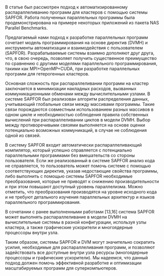 В статье был рассмотрен подход к автоматизированному распараллеливанию программ для кластеров с помощью системы SAPFOR. Работа полученных параллельных программы была продемонстрирована на примере некоторых приложений из пакета NAS Parallel Benchmarks.

Предлагаемый нами подход к разработке параллельных программ сочетает модель программирования на основе директив (DVMH) и инструменты автоматизации и взаимодействия с пользователем (SAPFOR). Разрабатываемые системы взаимно дополняют друг друга, что, в свою очередь, позволяет получить существенное преимущество по сравнению с другими моделями параллельного программирования, такими как MPI+OpenMP+CUDA, при разработке параллельных программ для гетерогенных кластеров.

Основная сложность при распараллеливании программ на кластер заключается в минимизации накладных расходов, вызванных коммуникационными обменами между вычислительными узлами. В системе SAPFOR был реализован алгоритм распределения данных, учитывающий глобальные связи между массивами программы. Такие связи порождаются совместным использованием разных массивов в одном цикле и необходимостью соблюдения правила собственных вычислений при распараллеливании циклов в модели DVMH. Выбор между противоречивыми связями выполняется на основе оценки потенциально возможных коммуникаций, в случае не соблюдения одной из связей.

В систему SAPFOR входит автоматически распараллеливающий компилятор, который успешно справляется с потенциально параллельными программами без вмешательств со стороны пользователя. Если же реализованный в системе SAPFOR анализ кода не справляется, то пользователь может помочь системе с помощью соответствующих директив, указав недостающие свойства программы, либо выполнить с помощью системы SAPFOR необходимые преобразования, которые не приводят к снижению производительности и при этом повышают доступный уровень параллелизма. Можно отметить, что преобразования производятся на уровне исходного кода и не требуют детального изучения параллельных архитектур и языков параллельного программирования.

В сочетании с ранее выполненными работами [13,16] система SAPFOR может выполнять распараллеливание в модели DVMH на вычислительные системы в разной конфигурации, используя узлы кластера, а также графические ускорители и многоядерные процессоры внутри узла.

Таким образом, системы SAPFOR и DVM могут значительно сократить усилия, необходимые для распараллеливания программ, и позволяют задействовать все доступные внутри узла ресурсы (многоядерные процессоры и графические ускорители). Мы надеемся, что данный подход должен помочь эффективной разработке и оптимизации масштабируемых программ для суперкомпьютеров.